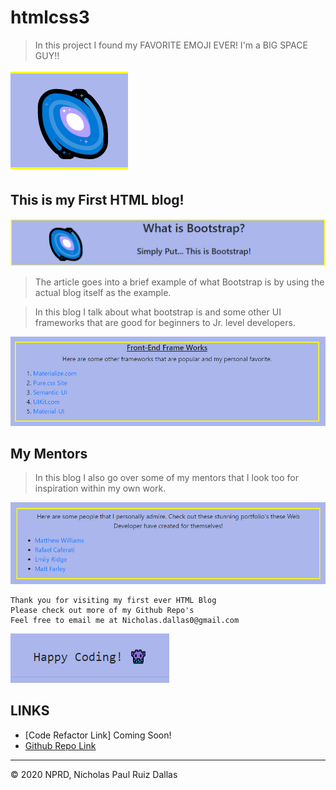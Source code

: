 # htmlcss3 
> In this project I found my FAVORITE EMOJI EVER! 
> I'm a BIG SPACE GUY!!

![logo](./photos/logo.png)

## This is my First HTML blog!

![bootstrap logo](./photos/bootstrap.png)

> The article goes into a brief example of what Bootstrap is by using the actual blog itself as the example. 

> In this blog I talk about what bootstrap is and some other UI frameworks that are good for beginners to Jr. level developers.

![frontEnd logo](./photos/frontEnd.png)

## My Mentors

> In this blog I also go over some of my mentors that I look too for inspiration within my own work.

![mentors logo](./photos/mentors.png)

```
Thank you for visiting my first ever HTML Blog
Please check out more of my Github Repo's
Feel free to email me at Nicholas.dallas0@gmail.com
```
![footer logo](./photos/footer.png)

## LINKS

- [Code Refactor Link] Coming Soon!
- [Github Repo Link](https://github.com/nicholasd-uci/myHTML-blog)

- - -
© 2020 NPRD, Nicholas Paul Ruiz Dallas